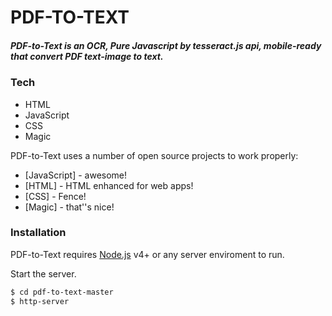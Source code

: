 # PDF-TO-TEXT

##### PDF-to-Text is an OCR, Pure Javascript by tesseract.js api, mobile-ready that convert PDF text-image to text.

### Tech
  - HTML
  - JavaScript
  - CSS
  - Magic

PDF-to-Text uses a number of open source projects to work properly:

* [JavaScript] - awesome!
* [HTML] - HTML enhanced for web apps!
* [CSS] - Fence!
* [Magic] - that''s nice!

### Installation

PDF-to-Text requires [Node.js](https://nodejs.org/) v4+ or any server enviroment to run.

Start the server.

```sh
$ cd pdf-to-text-master
$ http-server
```

